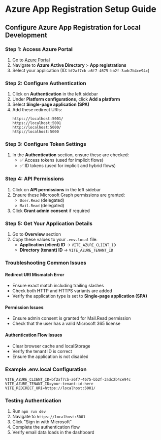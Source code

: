 # Azure App Registration Setup Guide

## Configure Azure App Registration for Local Development

### Step 1: Access Azure Portal
1. Go to [Azure Portal](https://portal.azure.com)
2. Navigate to **Azure Active Directory** > **App registrations**
3. Select your application (ID: `bf2af7cb-a6f7-4675-bb2f-3adc2b4ce94c`)

### Step 2: Configure Authentication
1. Click on **Authentication** in the left sidebar
2. Under **Platform configurations**, click **Add a platform**
3. Select **Single-page application (SPA)**
4. Add these redirect URIs:
   ```
   https://localhost:5001/
   https://localhost:5001
   http://localhost:5000/
   http://localhost:5000
   ```

### Step 3: Configure Token Settings
1. In the **Authentication** section, ensure these are checked:
   - ✅ Access tokens (used for implicit flows)
   - ✅ ID tokens (used for implicit and hybrid flows)

### Step 4: API Permissions
1. Click on **API permissions** in the left sidebar
2. Ensure these Microsoft Graph permissions are granted:
   - `User.Read` (delegated)
   - `Mail.Read` (delegated)
3. Click **Grant admin consent** if required

### Step 5: Get Your Application Details
1. Go to **Overview** section
2. Copy these values to your `.env.local` file:
   - **Application (client) ID** → `VITE_AZURE_CLIENT_ID`
   - **Directory (tenant) ID** → `VITE_AZURE_TENANT_ID`

### Troubleshooting Common Issues

#### Redirect URI Mismatch Error
- Ensure exact match including trailing slashes
- Check both HTTP and HTTPS variants are added
- Verify the application type is set to **Single-page application (SPA)**

#### Permission Issues
- Ensure admin consent is granted for Mail.Read permission
- Check that the user has a valid Microsoft 365 license

#### Authentication Flow Issues
- Clear browser cache and localStorage
- Verify the tenant ID is correct
- Ensure the application is not disabled

### Example .env.local Configuration
```env
VITE_AZURE_CLIENT_ID=bf2af7cb-a6f7-4675-bb2f-3adc2b4ce94c
VITE_AZURE_TENANT_ID=your-tenant-id-here
VITE_REDIRECT_URI=https://localhost:5001/
```

### Testing Authentication
1. Run `npm run dev`
2. Navigate to `https://localhost:5001`
3. Click "Sign in with Microsoft"
4. Complete the authentication flow
5. Verify email data loads in the dashboard